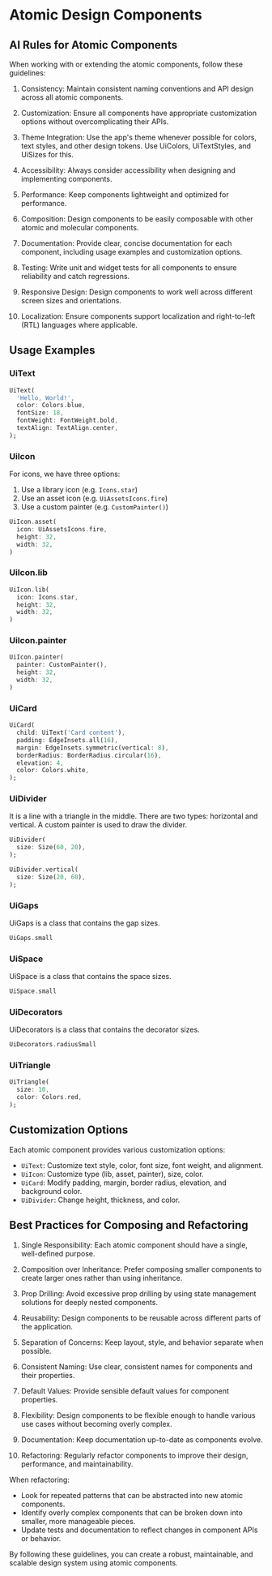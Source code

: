 # Atomic Design Components

## AI Rules for Atomic Components

When working with or extending the atomic components, follow these guidelines:

1. Consistency: Maintain consistent naming conventions and API design across all atomic components.

2. Customization: Ensure all components have appropriate customization options without overcomplicating their APIs.

3. Theme Integration: Use the app's theme whenever possible for colors, text styles, and other design tokens. Use UiColors, UiTextStyles, and UiSizes for this.

4. Accessibility: Always consider accessibility when designing and implementing components.

5. Performance: Keep components lightweight and optimized for performance.

6. Composition: Design components to be easily composable with other atomic and molecular components.

7. Documentation: Provide clear, concise documentation for each component, including usage examples and customization options.

8. Testing: Write unit and widget tests for all components to ensure reliability and catch regressions.

9. Responsive Design: Design components to work well across different screen sizes and orientations.

10. Localization: Ensure components support localization and right-to-left (RTL) languages where applicable.

## Usage Examples

### UiText

```dart
UiText(
  'Hello, World!',
  color: Colors.blue,
  fontSize: 18,
  fontWeight: FontWeight.bold,
  textAlign: TextAlign.center,
);
```

### UiIcon

For icons, we have three options:

1. Use a library icon (e.g. `Icons.star`)
2. Use an asset icon (e.g. `UiAssetsIcons.fire`)
3. Use a custom painter (e.g. `CustomPainter()`)

```dart
UiIcon.asset(
  icon: UiAssetsIcons.fire,
  height: 32,
  width: 32,
)
```

### UiIcon.lib

```dart
UiIcon.lib(
  icon: Icons.star,
  height: 32,
  width: 32,
)
```

### UiIcon.painter

```dart
UiIcon.painter(
  painter: CustomPainter(),
  height: 32,
  width: 32,
)
```

### UiCard

```dart
UiCard(
  child: UiText('Card content'),
  padding: EdgeInsets.all(16),
  margin: EdgeInsets.symmetric(vertical: 8),
  borderRadius: BorderRadius.circular(16),
  elevation: 4,
  color: Colors.white,
);
```

### UiDivider

It is a line with a triangle in the middle.
There are two types: horizontal and vertical.
A custom painter is used to draw the divider.

```dart
UiDivider(
  size: Size(60, 20),
);
```

```dart
UiDivider.vertical(
  size: Size(20, 60),
);
```

### UiGaps

UiGaps is a class that contains the gap sizes.

```dart
UiGaps.small
```

### UiSpace

UiSpace is a class that contains the space sizes.

```dart
UiSpace.small
```

### UiDecorators

UiDecorators is a class that contains the decorator sizes.

```dart
UiDecorators.radiusSmall
```

### UiTriangle

```dart
UiTriangle(
  size: 10,
  color: Colors.red,
);
```

## Customization Options

Each atomic component provides various customization options:

- `UiText`: Customize text style, color, font size, font weight, and alignment.
- `UiIcon`: Customize type (lib, asset, painter), size, color.
- `UiCard`: Modify padding, margin, border radius, elevation, and background color.
- `UiDivider`: Change height, thickness, and color.

## Best Practices for Composing and Refactoring

1. Single Responsibility: Each atomic component should have a single, well-defined purpose.

2. Composition over Inheritance: Prefer composing smaller components to create larger ones rather than using inheritance.

3. Prop Drilling: Avoid excessive prop drilling by using state management solutions for deeply nested components.

4. Reusability: Design components to be reusable across different parts of the application.

5. Separation of Concerns: Keep layout, style, and behavior separate when possible.

6. Consistent Naming: Use clear, consistent names for components and their properties.

7. Default Values: Provide sensible default values for component properties.

8. Flexibility: Design components to be flexible enough to handle various use cases without becoming overly complex.

9. Documentation: Keep documentation up-to-date as components evolve.

10. Refactoring: Regularly refactor components to improve their design, performance, and maintainability.

When refactoring:

- Look for repeated patterns that can be abstracted into new atomic components.
- Identify overly complex components that can be broken down into smaller, more manageable pieces.
- Update tests and documentation to reflect changes in component APIs or behavior.

By following these guidelines, you can create a robust, maintainable, and scalable design system using atomic components.
